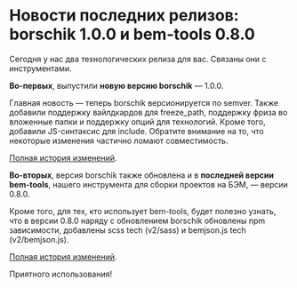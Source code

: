 # Новости последних релизов: borschik 1.0.0 и bem-tools 0.8.0

Сегодня у нас два технологических релиза для вас. Связаны они с инструментами.

**Во-первых**, выпустили **новую версию borschik** — 1.0.0.

Главная новость — теперь borschik версионируется по semver. Также добавили поддержку вайлдкардов для freeze_path, поддержку фриза во вложенные папки и поддержку опций для технологий. Кроме того, добавили JS-синтаксис для include. Обратите внимание на то, что некоторые изменения частично ломают совместимость.

[Полная история изменений](https://ru.bem.info/tools/optimizers/borschik/changelog/).

**Во-вторых**, версия borschik также обновлена и в **последней версии bem-tools**, нашего инструмента для сборки проектов на БЭМ, — версии 0.8.0.

Кроме того, для тех, кто использует bem-tools, будет полезно узнать, что в версии 0.8.0 наряду с обновлением borschik обновлены npm зависимости, добавлены scss tech (v2/sass) и bemjson.js tech (v2/bemjson.js).

[Полная история изменений](https://ru.bem.info/tools/bem/bem-tools/changelog/).

Приятного использования!
